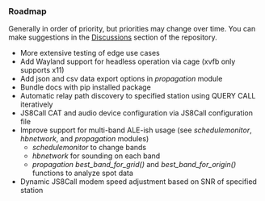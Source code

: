 ### Roadmap

Generally in order of priority, but priorities may change over time. You can make suggestions in the [Discussions](https://github.com/simplyequipped/pyjs8call/discussions) section of the repository.

- More extensive testing of edge use cases
- Add Wayland support for headless operation via cage (xvfb only supports x11)
- Add json and csv data export options in *propagation* module
- Bundle docs with pip installed package
- Automatic relay path discovery to specified station using QUERY CALL iteratively
- JS8Call CAT and audio device configuration via JS8Call configuration file
- Improve support for multi-band ALE-ish usage (see *schedulemonitor*, *hbnetwork*, and *propagation* modules)
  - *schedulemonitor* to change bands
  - *hbnetwork* for sounding on each band
  - *propagation* *best_band_for_grid()* and *best_band_for_origin()* functions to analyze spot data
- Dynamic JS8Call modem speed adjustment based on SNR of specified station
